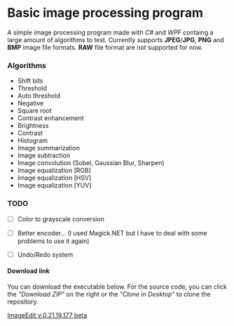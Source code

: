 # Basic image processing program

A simple image processing program made with *C#* and *WPF* containg a large amount of algorithms to test. Currently supports **JPEG**/**JPG**, **PNG** and **BMP** image file formats.
**RAW** file format are not supported for now.

     
### Algorithms

* Shift bits
* Threshold
* Auto threshold
* Negative
* Square root
* Contrast enhancement
* Brightness
* Contrast
* Histogram
* Image summarization
* Image subtraction
* Image convolution (Sobel, Gaussian Blur, Sharpen)
* Image equalization [RGB]
* Image equalization [HSV]
* Image equalization [YUV]
     

### TODO

- [ ] Color to grayscale conversion
- [ ] Better encoder... (I used Magick.NET but I have to deal with some problems to use it again)
- [ ] Undo/Redo system
       
     
       
	       
		   
#### Download link

You can download the executable below. For the source code, you can click the *"Download ZIP"* on the right or the *"Clone in Desktop"* to clone the repository.

[ImageEdit v.0.21.19.177 beta](https://github.com/nlabiris/ImageEdit_WPF/blob/master/ImageEdit_WPF/bin/Release/ImageEdit_v.0.21.19.177_beta.rar?raw=true)